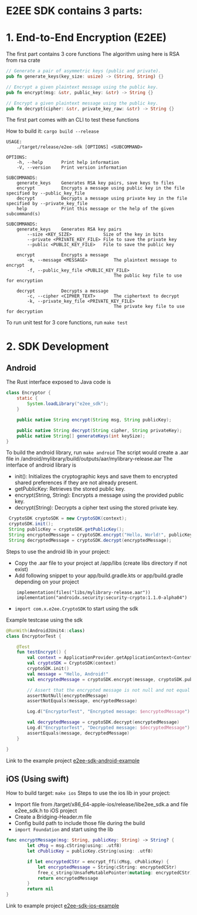 # E2EE SDK contains 3 parts:
# 1. End-to-End Encryption (E2EE)
The first part contains 3 core functions
The algorithm using here is RSA from rsa crate 
``` Rust
// Generate a pair of asymmetric keys (public and private).
pub fn generate_keys(key_size: usize) -> (String, String) {}

// Encrypt a given plaintext message using the public key.
pub fn encrypt(msg: &str, public_key: &str) -> String {}

// Encrypt a given plaintext message using the public key.
pub fn decrypt(cipher: &str, private_key_raw: &str) -> String {}
```

The first part comes with an CLI to test these functions

How to build it: `cargo build --release`
```
USAGE:
    ./target/release/e2ee-sdk [OPTIONS] <SUBCOMMAND>

OPTIONS:
    -h, --help       Print help information
    -V, --version    Print version information

SUBCOMMANDS:
    generate_keys    Generates RSA key pairs, save keys to files 
    encrypt          Encrypts a message using public key in the file specified by --public_key_file
    decrypt          Decrypts a message using private key in the file specified by --private_key_file
    help             Print this message or the help of the given subcommand(s)

SUBCOMMANDS:
    generate_keys    Generates RSA key pairs
        --size <KEY_SIZE>            Size of the key in bits
        --private <PRIVATE_KEY_FILE> File to save the private key
        --public <PUBLIC_KEY_FILE>   File to save the public key

    encrypt          Encrypts a message
        -m, --message <MESSAGE>          The plaintext message to encrypt
        -f, --public_key_file <PUBLIC_KEY_FILE>
                                         The public key file to use for encryption

    decrypt          Decrypts a message
        -c, --cipher <CIPHER_TEXT>       The ciphertext to decrypt
        -k, --private_key_file <PRIVATE_KEY_FILE>
                                         The private key file to use for decryption
```

To run unit test for 3 core functions, run `make test`

# 2. SDK Development
## Android
The Rust interface exposed to Java code is
``` Java
class Encryptor {
    static {
        System.loadLibrary("e2ee_sdk");
    }

    public native String encrypt(String msg, String publicKey);

    public native String decrypt(String cipher, String privateKey);
    public native String[] generateKeys(int keySize); 
}
```

To build the android library, run `make android`
The script would create a .aar file in /android/mylibrary/build/outputs/aar/mylibrary-release.aar
The interface of android library is

  <ul>
    <li>init(): Initializes the cryptographic keys and save them to encrypted shared preferences if they are not already present.</li>
    <li>getPublicKey: Retrieves the stored public key.</li>
    <li>encrypt(String, String): Encrypts a message using the provided public key.</li>
    <li>decrypt(String): Decrypts a cipher text using the stored private key.</li>
  </ul>

``` Java
 CryptoSDK cryptoSDK = new CryptoSDK(context);
 cryptoSDK.init();
 String publicKey = cryptoSDK.getPublicKey();
 String encryptedMessage = cryptoSDK.encrypt("Hello, World!", publicKey);
 String decryptedMessage = cryptoSDK.decrypt(encryptedMessage);
```

Steps to use the android lib in your project:
- Copy the .aar file to your project at /app/libs (create libs directory if not exist)
- Add following snippet to your app/build.gradle.kts or app/build.gradle depending on your project

```
    implementation(files("libs/mylibrary-release.aar"))
    implementation("androidx.security:security-crypto:1.1.0-alpha04")
```
- `import com.x.e2ee.CryptoSDK` to start using the sdk

Example testcase using the sdk

``` Kotlin
@RunWith(AndroidJUnit4::class)
class EncryptorTest {

    @Test
    fun testEncrypt() {
        val context = ApplicationProvider.getApplicationContext<Context>()
        val cryptoSDK = CryptoSDK(context)
        cryptoSDK.init()
        val message = "Hello, Android!"
        val encryptedMessage = cryptoSDK.encrypt(message, cryptoSDK.publicKey)

        // Assert that the encrypted message is not null and not equal to the original message
        assertNotNull(encryptedMessage)
        assertNotEquals(message, encryptedMessage)

        Log.d("EncryptorTest", "Encrypted message: $encryptedMessage")

        val decryptedMessage = cryptoSDK.decrypt(encryptedMessage)
        Log.d("EncryptorTest", "Decrypted message: $decryptedMessage")
        assertEquals(message, decryptedMessage)
    }

}
```

Link to the example project [e2ee-sdk-android-example](https://github.com/ttfun314/e2ee-sdk-android-example/blob/main/app/src/androidTest/java/com/example/myapplicationusingnewlib/EncryptorTest.kt#L18)

## iOS (Using swift)
How to build target: `make ios`
Steps to use the ios lib in your project:
- Import file from /target/x86_64-apple-ios/release/libe2ee_sdk.a and file e2ee_sdk.h to iOS project
- Create a Bridging-Header.m file 
- Config build path to include those file during the build
- `import Foundation` and start using the lib

``` Swift
func encryptMessage(msg: String, publicKey: String) -> String? {
        let cMsg = msg.cString(using: .utf8)
        let cPublicKey = publicKey.cString(using: .utf8)

        if let encryptedCStr = encrypt_ffi(cMsg, cPublicKey) {
            let encryptedMessage = String(cString: encryptedCStr)
            free_c_string(UnsafeMutablePointer(mutating: encryptedCStr)) // Free the C string memory
            return encryptedMessage
        }
        return nil
}
```

Link to example project [e2ee-sdk-ios-example](https://github.com/ttfun314/e2ee-sdk-ios-example/blob/main/Hello%20WorldTests/Hello_WorldTests.swift#L47)
